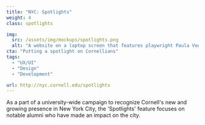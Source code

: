 ```yaml
---
title: "NYC: Spotlights"
weight: 4
class: spotlights

img: 
  src: /assets/img/mockups/spotlights.png
  alt: "A website on a laptop screen that features playwright Paula Vogel, along with a mobile device with a photo of the founder of Shake Shack"
cta: "Putting a spotlight on Cornellians"
tags:
  - "UX/UI"
  - "Design"
  - "Development"

url: http://nyc.cornell.edu/spotlights
---
```


As a part of a university-wide campaign to recognize Cornell's new and growing presence in New York City, the 'Spotlights' feature focuses on notable alumni who have made an impact on the city.

<!--break-->